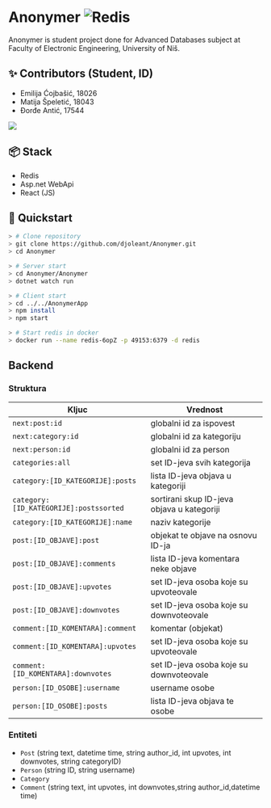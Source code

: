 # Anonymer ![Redis](https://img.shields.io/badge/redis-%23DD0031.svg?style=for-the-badge&logo=redis&logoColor=white)
Anonymer is student project done for Advanced Databases subject at Faculty of Electronic Engineering, University of Niš.

## ✨ Contributors (Student, ID)

* Emilija Ćojbašić, 18026
* Matija Špeletić, 18043
* Đorđe Antić, 17544

<a href="https://github.com/djoleant/InternClix/graphs/contributors">
  <img src="https://contrib.rocks/image?repo=djoleant/InternClix" />
</a>

## 📦 Stack
* Redis
* Asp.net WebApi
* React (JS)

## 🚀 Quickstart

```bash
> # Clone repository
> git clone https://github.com/djoleant/Anonymer.git
> cd Anonymer

> # Server start
> cd Anonymer/Anonymer
> dotnet watch run

> # Client start
> cd ../../AnonymerApp
> npm install
> npm start

> # Start redis in docker
> docker run --name redis-6opZ -p 49153:6379 -d redis
```

## Backend

### Struktura

| Kljuc  |Vrednost   |
|---|---|
| ```next:post:id```  |  globalni id za ispovest |
| ```next:category:id```  | globalni id za kategoriju  |
| ```next:person:id```  |  globalni id za person |
|```categories:all```|set ID-jeva svih kategorija|
|```category:[ID_KATEGORIJE]:posts```|lista ID-jeva objava u kategoriji|
|```category:[ID_KATEGORIJE]:postssorted```|sortirani skup ID-jeva objava u kategoriji|
|```category:[ID_KATEGORIJE]:name```|naziv kategorije|
|```post:[ID_OBJAVE]:post```|objekat te objave na osnovu ID-ja|
|```post:[ID_OBJAVE]:comments```|lista ID-jeva komentara neke objave|
|```post:[ID_OBJAVE]:upvotes```|set ID-jeva osoba koje su upvoteovale|
|```post:[ID_OBJAVE]:downvotes```|set ID-jeva osoba koje su downvoteovale|
|```comment:[ID_KOMENTARA]:comment```|komentar (objekat)|
|```comment:[ID_KOMENTARA]:upvotes```|set ID-jeva osoba koje su upvoteovale|
|```comment:[ID_KOMENTARA]:downvotes```|set ID-jeva osoba koje su downvoteovale|
|```person:[ID_OSOBE]:username```|username osobe|
|```person:[ID_OSOBE]:posts```|lista ID-jeva objava te osobe|

### Entiteti

- ```Post``` (string text, datetime time, string author_id, int upvotes, int downvotes, string categoryID)
- ```Person``` (string ID, string username)
- ```Category```
- ```Comment``` (string text, int upvotes, int downvotes,string author_id,datetime time)
